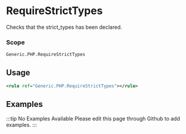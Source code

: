 # RequireStrictTypes

Checks that the strict_types has been declared.

### Scope

`Generic.PHP.RequireStrictTypes`

## Usage

```xml
<rule ref="Generic.PHP.RequireStrictTypes"></rule>
```

## Examples

:::tip No Examples Available
Please edit this page through Github to add examples.
:::